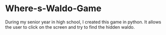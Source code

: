 # Where-s-Waldo-Game
During my senior year in high school, I created this game in python. It allows the user to click on the screen and try to find the hidden waldo.
